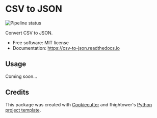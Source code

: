 # CSV to JSON
![Pipeline status](https://gitlab.com/fhightower/csv_to_json/badges/master/build.svg)

Convert CSV to JSON.

* Free software: MIT license
* Documentation: https://csv-to-json.readthedocs.io

## Usage

Coming soon...

## Credits

This package was created with [Cookiecutter](https://github.com/audreyr/cookiecutter) and fhightower's [Python project template](https://github.com/fhightower-templates/python-project-template).
